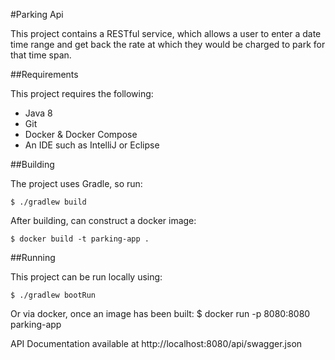 #Parking Api

This project contains a RESTful service, which allows a user to enter a date time range and get back the rate at which
they would be charged to park for that time span.

##Requirements

This project requires the following:

* Java 8
* Git
* Docker & Docker Compose
* An IDE such as IntelliJ or Eclipse

##Building

The project uses Gradle, so run:

	$ ./gradlew build

After building, can construct a docker image:

    $ docker build -t parking-app .

##Running

This project can be run locally using:

    $ ./gradlew bootRun

Or via docker, once an image has been built:
    $ docker run -p 8080:8080 parking-app

API Documentation available at http://localhost:8080/api/swagger.json

